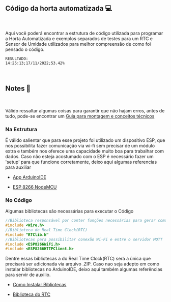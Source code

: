 ## Código da horta automatizada 💻

<br>

Aqui você poderá encontrar a estrutura de código utilizada para programar a Horta Automatizada e exemplos separados de testes para um RTC e Sensor de Umidade utilizados para melhor compreensão de como foi pensado o código.

~~~
RESULTADO:
14:25:13;17/11/2022;53.42%
~~~

<br>

## Notes 📝

<br>

Válido ressaltar algumas coisas para garantir que não hajam erros, antes de tudo, pode-se encontrar um [Guia para montagem e conceitos técnicos](https://github.com/Schusteerr/Horta-Automatizada/assets/Guia-Montagem/)

### Na Estrutura
É válido salientar que para esse projeto foi utilizado um dispositivo ESP, que nos possibilita fazer comunicação via wi-fi sem precisar de um módulo extra e também nos oferece uma capacidade muito boa para trabalhar com dados.
Caso não esteja acostumado com o ESP é necessário fazer um 'setup' para que funcione corretamente, deixo aqui algumas referencias para auxiliar

* [App ArduinoIDE](https://www.robocore.net/tutoriais/instalando-arduino-ide)

* [ESP 8266 NodeMCU](https://www.robocore.net/tutoriais/como-programar-nodemcu-arduino-ide)

### No Código

Algumas bibliotecas são necessárias para executar o Código

~~~ino
//Biblioteca responsável por conter funções necessárias para gerar comunicação entre dispositivos
#include <Wire.h>
//Biblioteca do Real Time Clock(RTC)
#include "RTClib.h"
//Bibliotecas para possibilitar conexão Wi-Fi e entre o servidor MQTT
#include <ESP8266WiFi.h>
#include <ESP8266HTTPClient.h>
~~~
Dentre essas bibliotecas a do Real Time Clock(RTC) será a única que precisará ser adicionada via arquivo .ZIP.
Caso nao seja adepto em como instalar bibliotecas no ArduinoIDE, deixo aqui também algumas referências para servir de auxilio.

* [Como Instalar Bibliotecas](https://www.blogdarobotica.com/2022/08/01/como-adicionar-biblioteca-na-arduino-ide/)

* [Biblioteca do RTC](https://www.arduino.cc/reference/en/libraries/rtclib/)
